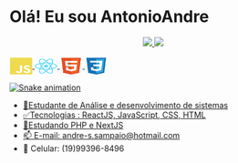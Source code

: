 # Olá! Eu sou AntonioAndre

<div align="center">
  <a href="https://github.com/AntonioAndre-dev">
  <img height="180em" src="https://github-readme-stats.vercel.app/api?username=AntonioAndre-dev&show_icons=true&theme=dracula&include_all_commits=true&count_private=true"/>
  <img height="180em" src="https://github-readme-stats.vercel.app/api/top-langs/?username=AntonioAndre-dev&layout=compact&langs_count=7&theme=dracula"/>
</div>
  
  
  <div style="display: inline_block"><br>
  <img align="center" alt="Andre-Js" height="30" width="40" src="https://raw.githubusercontent.com/devicons/devicon/master/icons/javascript/javascript-plain.svg">
  <img align="center" alt="Andre-React" height="30" width="40" src="https://raw.githubusercontent.com/devicons/devicon/master/icons/react/react-original.svg">
  <img align="center" alt="Andre-HTML" height="30" width="40" src="https://raw.githubusercontent.com/devicons/devicon/master/icons/html5/html5-original.svg">
  <img align="center" alt="Andre-CSS" height="30" width="40" src="https://raw.githubusercontent.com/devicons/devicon/master/icons/css3/css3-original.svg">
</div>
  
  ![Snake animation](https://github.com/AntonioAndre-dev/AntonioAndre-dev/github-contribution-grid-snake.svg)

- 👋Estudante de Análise e desenvolvimento de sistemas
- ✅Tecnologias : ReactJS, JavaScript, CSS, HTML
- 🌱Estudando PHP e NextJS
- 📫 E-mail: andre-s.sampaio@hotmail.com
- 📱 Celular: (19)99396-8496
